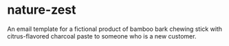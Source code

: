 # nature-zest
An email template for a fictional product of bamboo bark chewing stick with citrus-flavored charcoal paste to someone who is a new customer. 

